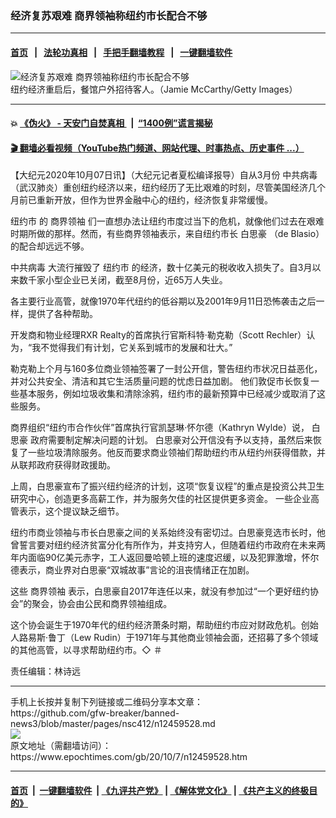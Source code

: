 ### 经济复苏艰难 商界领袖称纽约市长配合不够
------------------------

#### [首页](https://github.com/gfw-breaker/banned-news3/blob/master/README.md) &nbsp;&nbsp;|&nbsp;&nbsp; [法轮功真相](https://github.com/begood0513/basic/blob/master/README.md)  &nbsp;&nbsp;|&nbsp;&nbsp; [手把手翻墙教程](https://github.com/gfw-breaker/guides/wiki)  &nbsp;&nbsp;|&nbsp;&nbsp; [一键翻墙软件](https://github.com/gfw-breaker/nogfw/blob/master/README.md)  



<div><img alt="经济复苏艰难 商界领袖称纽约市长配合不够" class="attachment-djy_600_400 size-djy_600_400 wp-post-image" src="https://i.epochtimes.com/assets/uploads/2020/08/20262236af9abbd6c4300b7b27f4b974-600x400.jpg"/>
<div class="caption">
 纽约经济重启后，餐馆户外招待客人。（Jamie McCarthy/Getty Images）
</div></div><hr/>

#### 💥 [《伪火》 - 天安门自焚真相 ](http://158.247.195.190:10000/videos/blog/weihuo.html)&nbsp; |&nbsp; [“1400例”谎言揭秘  ](http://158.247.195.190:10000/videos/blog/jiexi1400.html)

#### [ 🎬  翻墙必看视频（YouTube热门频道、网站代理、时事热点、历史事件 ...）](https://github.com/gfw-breaker/links/blob/master/banned.md)

<div><p>
 【大纪元2020年10月07日讯】（大纪元记者夏松编译报导）自从3月份
 <ok href="https://www.epochtimes.com/gb/tag/%E4%B8%AD%E5%85%B1%E7%97%85%E6%AF%92.html">
  中共病毒
 </ok>
 （武汉肺炎）重创纽约经济以来，纽约经历了无比艰难的时刻，尽管美国经济几个月前已重新开放，但作为世界金融中心的纽约，经济恢复非常缓慢。
</p>
<p>
 <ok href="https://www.epochtimes.com/gb/tag/%E7%BA%BD%E7%BA%A6%E5%B8%82.html">
  纽约市
 </ok>
 的
 <ok href="https://www.epochtimes.com/gb/tag/%E5%95%86%E7%95%8C%E9%A2%86%E8%A2%96.html">
  商界领袖
 </ok>
 们一直想办法让纽约市度过当下的危机，就像他们过去在艰难时期所做的那样。然而，有些商界领袖表示，来自纽约市长
 <ok href="https://www.epochtimes.com/gb/tag/%E7%99%BD%E6%80%9D%E8%B1%AA.html">
  白思豪
 </ok>
 （de Blasio）的配合却远远不够。
</p>
<p>
 <ok href="https://www.epochtimes.com/gb/tag/%E4%B8%AD%E5%85%B1%E7%97%85%E6%AF%92.html">
  中共病毒
 </ok>
 大流行摧毁了
 <ok href="https://www.epochtimes.com/gb/tag/%E7%BA%BD%E7%BA%A6%E5%B8%82.html">
  纽约市
 </ok>
 的经济，数十亿美元的税收收入损失了。自3月以来数千家小型企业已关闭，截至8月份，近65万人失业。
</p>
<p>
 各主要行业高管，就像1970年代纽约的低谷期以及2001年9月11日恐怖袭击之后一样，提供了各种帮助。
</p>
<p>
 开发商和物业经理RXR Realty的首席执行官斯科特·勒克勒（Scott Rechler）认为，“我不觉得我们有计划，它关系到城市的发展和壮大。”
</p>
<p>
 勒克勒上个月与160多位商业领袖签署了一封公开信，警告纽约市状况日益恶化，并对公共安全、清洁和其它生活质量问题的忧虑日益加剧。 他们敦促市长恢复一些基本服务，例如垃圾收集和清除涂鸦，纽约市的最新预算中已经减少或取消了这些服务。
</p>
<p>
 商界组织“纽约市合作伙伴”首席执行官凯瑟琳·怀尔德（Kathryn Wylde）说，
 <ok href="https://www.epochtimes.com/gb/tag/%E7%99%BD%E6%80%9D%E8%B1%AA.html">
  白思豪
 </ok>
 政府需要制定解决问题的计划。 白思豪对公开信没有予以支持，虽然后来恢复了一些垃圾清除服务。他反而要求商业领袖们帮助纽约市从纽约州获得借款，并从联邦政府获得财政援助。
</p>
<p>
 上周，白思豪宣布了振兴纽约经济的计划，这项“恢复议程”的重点是投资公共卫生研究中心，创造更多高薪工作，并为服务欠佳的社区提供更多资金。 一些企业高管表示，这个提议缺乏细节。
</p>
<p>
 纽约市商业领袖与市长白思豪之间的关系始终没有密切过。白思豪竞选市长时，他曾誓言要对纽约经济贫富分化有所作为，并支持穷人，但随着纽约市政府在未来两年内面临90亿美元赤字，工人返回曼哈顿上班的速度迟缓，以及犯罪激增，怀尔德表示，商业界对白思豪“双城故事”言论的沮丧情绪正在加剧。
</p>
<p>
 这些
 <ok href="https://www.epochtimes.com/gb/tag/%E5%95%86%E7%95%8C%E9%A2%86%E8%A2%96.html">
  商界领袖
 </ok>
 表示，白思豪自2017年连任以来，就没有参加过“一个更好纽约协会”的聚会，协会由公民和商界领袖组成。
</p>
<p>
 这个协会诞生于1970年代的纽约经济萧条时期，帮助纽约市应对财政危机。创始人路易斯·鲁丁（Lew Rudin）于1971年与其他商业领袖会面，还招募了多个领域的其他高管，以寻求帮助纽约市。◇ ＃
</p>
<p>
 责任编辑：林诗远
</p>
</div>
<hr/>
手机上长按并复制下列链接或二维码分享本文章：<br/>
https://github.com/gfw-breaker/banned-news3/blob/master/pages/nsc412/n12459528.md <br/>
<a href='https://github.com/gfw-breaker/banned-news3/blob/master/pages/nsc412/n12459528.md'><img src='https://github.com/gfw-breaker/banned-news3/blob/master/pages/nsc412/n12459528.md.png'/></a> <br/>
原文地址（需翻墙访问）：https://www.epochtimes.com/gb/20/10/7/n12459528.htm


------------------------
#### [首页](https://github.com/gfw-breaker/banned-news3/blob/master/README.md) &nbsp;|&nbsp; [一键翻墙软件](https://github.com/gfw-breaker/nogfw/blob/master/README.md) &nbsp;| [《九评共产党》](https://github.com/gfw-breaker/9ping.md/blob/master/README.md#九评之一评共产党是什么) | [《解体党文化》](https://github.com/gfw-breaker/jtdwh.md/blob/master/README.md) | [《共产主义的终极目的》](https://github.com/gfw-breaker/gczydzjmd.md/blob/master/README.md)


<img src='http://gfw-breaker.win/banned-news3/pages/nsc412/n12459528.md' width='0px' height='0px'/>